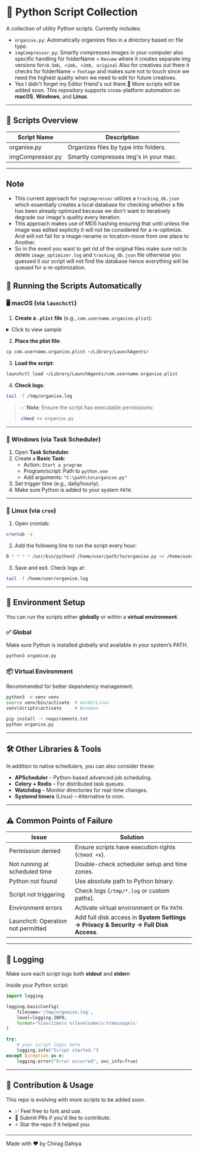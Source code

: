 # 🐍 Python Script Collection

A collection of utility Python scripts. Currently includes:

- `organise.py`: Automatically organizes files in a directory based on file type.
- `imgCompressor.py`: Smartly compresses images in your computer also specific handling for folderName = `Resume` where it creates separate img versions for`<0.5mb, <1mb, <2mb, original`
Also for creatives out there it checks for folderName = `footage` and makes sure not to touch since we need the highest quality when we need to edit for future creatives.
- Yes I didn't forget my Editor friend's out there.🤩
More scripts will be added soon. This repository supports cross-platform automation on **macOS**, **Windows**, and **Linux**.

---

## 📂 Scripts Overview

| Script Name      | Description                           |
| ---------------- | ------------------------------------- |
| organise.py      | Organizes files by type into folders. |
| imgCompressor.py | Smartly compresses img's in your mac. |

---

## Note

- This current approach for `imgCompressor` utilizes a `tracking_db.json` which essentially creates a local database for checking whether a file has been already optimzed because we don't want to iteratively degrade our image's quality every iteration.
- This approach makes use of MD5 hashing ensuring that until unless the image was edited explicity it will not be considered for a re-optimize. And will not fail for a image-rename or location-move from one place to Another.
- So in the event you want to get rid of the original files make sure not to delete `image_optimizer.log` and `tracking_db.json` file otherwise you guessed it our script will not find the database hence everything will be queued for a re-optimization.

## 🚀 Running the Scripts Automatically

### 🖥 macOS (via `launchctl`)

1. **Create a `.plist` file** (e.g., `com.username.organise.plist`):

<details>
<summary>Click to view sample</summary>

```xml
<?xml version="1.0" encoding="UTF-8"?>
<!DOCTYPE plist PUBLIC "-//Apple//DTD PLIST 1.0//EN" "http://www.apple.com/DTDs/PropertyList-1.0.dtd">
<plist version="1.0">
<dict>
    <key>Label</key>
    <string>com.username.organise</string>

    <key>ProgramArguments</key>
    <array>
        <string>/usr/local/bin/python3</string>
        <string>/Users/yourname/path/to/organise.py</string>
    </array>

    <key>StartInterval</key>
    <integer>3600</integer> <!-- Run every hour -->

    <key>StandardOutPath</key>
    <string>/tmp/organise.log</string>

    <key>StandardErrorPath</key>
    <string>/tmp/organise.error.log</string>
</dict>
</plist>
```

</details>

2. **Place the plist file**:

```bash
cp com.username.organise.plist ~/Library/LaunchAgents/
```

3. **Load the script**:

```bash
launchctl load ~/Library/LaunchAgents/com.username.organise.plist
```

4. **Check logs**:

```bash
tail -f /tmp/organise.log
```

> ✅ **Note**: Ensure the script has executable permissions:
> ```bash
> chmod +x organise.py
> ```

---

### 🩟 Windows (via Task Scheduler)

1. Open **Task Scheduler**.
2. Create a **Basic Task**:
   - Action: `Start a program`
   - Program/script: Path to `python.exe`
   - Add arguments: `"C:\path\to\organise.py"`
3. Set trigger time (e.g., daily/hourly).
4. Make sure Python is added to your system `PATH`.

---

### 🐧 Linux (via `cron`)

1. Open crontab:

```bash
crontab -e
```

2. Add the following line to run the script every hour:

```bash
0 * * * * /usr/bin/python3 /home/user/path/to/organise.py >> /home/user/organise.log 2>&1
```

3. Save and exit. Check logs at:

```bash
tail -f /home/user/organise.log
```

---

## 🧪 Environment Setup

You can run the scripts either **globally** or within a **virtual environment**.

### ✅ Global

Make sure Python is installed globally and available in your system’s PATH.

```bash
python3 organise.py
```

### 📦 Virtual Environment

Recommended for better dependency management.

```bash
python3 -m venv venv
source venv/bin/activate  # macOS/Linux
venv\Scripts\activate     # Windows

pip install -r requirements.txt
python organise.py
```

---

## 🛠️ Other Libraries & Tools

In addition to native schedulers, you can also consider these:

- **APScheduler** – Python-based advanced job scheduling.
- **Celery + Redis** – For distributed task queues.
- **Watchdog** – Monitor directories for real-time changes.
- **Systemd timers** (Linux) – Alternative to cron.

---

## ⚠️ Common Points of Failure

| Issue                              | Solution                                                                             |
| ---------------------------------- | ------------------------------------------------------------------------------------ |
| Permission denied                  | Ensure scripts have execution rights (`chmod +x`).                                   |
| Not running at scheduled time      | Double-check scheduler setup and time zones.                                         |
| Python not found                   | Use absolute path to Python binary.                                                  |
| Script not triggering              | Check logs (`/tmp/*.log` or custom paths).                                           |
| Environment errors                 | Activate virtual environment or fix `PATH`.                                          |
| Launchctl: Operation not permitted | Add full disk access in **System Settings → Privacy & Security → Full Disk Access**. |

---

## 📄 Logging

Make sure each script logs both **stdout** and **stderr**:

Inside your Python script:

```python
import logging

logging.basicConfig(
    filename='/tmp/organise.log',
    level=logging.INFO,
    format='%(asctime)s %(levelname)s:%(message)s'
)

try:
    # your script logic here
    logging.info("Script started.")
except Exception as e:
    logging.error("Error occurred", exc_info=True)
```

---

## 🧠 Contribution & Usage

This repo is evolving with more scripts to be added soon.

- ✅ Feel free to fork and use.
- 🔁 Submit PRs if you'd like to contribute.
- ⭐ Star the repo if it helped you.

---

Made with ❤️ by Chirag Dahiya

